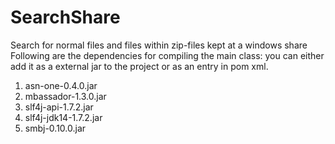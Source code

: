 # SearchShare
Search for normal files and files within zip-files kept at a windows share
Following are the dependencies for compiling the main class:
you can either add it as a external jar to the project or as an entry in pom xml.

1. asn-one-0.4.0.jar
2. mbassador-1.3.0.jar
3. slf4j-api-1.7.2.jar
4. slf4j-jdk14-1.7.2.jar
5. smbj-0.10.0.jar
